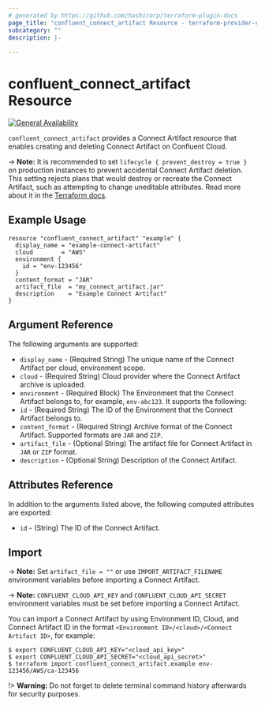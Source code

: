 ```yaml
---
# generated by https://github.com/hashicorp/terraform-plugin-docs
page_title: "confluent_connect_artifact Resource - terraform-provider-confluent"
subcategory: ""
description: |-
  
---
```


# confluent_connect_artifact Resource

[![General Availability](https://img.shields.io/badge/Lifecycle%20Stage-General%20Availability-%2345c6e8)](https://docs.confluent.io/cloud/current/api.html#section/Versioning/API-Lifecycle-Policy)

`confluent_connect_artifact` provides a Connect Artifact resource that enables creating and deleting Connect Artifact on Confluent Cloud.

-> **Note:** It is recommended to set `lifecycle { prevent_destroy = true }` on production instances to prevent accidental Connect Artifact deletion. This setting rejects plans that would destroy or recreate the Connect Artifact, such as attempting to change uneditable attributes. Read more about it in the [Terraform docs](https://www.terraform.io/language/meta-arguments/lifecycle#prevent_destroy).

## Example Usage

```hcl
resource "confluent_connect_artifact" "example" {
  display_name = "example-connect-artifact"
  cloud        = "AWS"
  environment {
    id = "env-123456"
  }
  content_format = "JAR"
  artifact_file  = "my_connect_artifact.jar"
  description    = "Example Connect Artifact"
}
```

## Argument Reference

The following arguments are supported:

* `display_name` - (Required String) The unique name of the Connect Artifact per cloud, environment scope.
* `cloud` - (Required String) Cloud provider where the Connect Artifact archive is uploaded.
* `environment` - (Required Block) The Environment that the Connect Artifact belongs to, for example, `env-abc123`. It supports the following:
* `id` - (Required String) The ID of the Environment that the Connect Artifact belongs to.
* `content_format` - (Required String) Archive format of the Connect Artifact. Supported formats are `JAR` and `ZIP`.
* `artifact_file` - (Optional String) The artifact file for Connect Artifact in `JAR` or `ZIP` format.
* `description` - (Optional String) Description of the Connect Artifact.

## Attributes Reference

In addition to the arguments listed above, the following computed attributes are exported:

* `id` - (String) The ID of the Connect Artifact.

## Import

-> **Note:** Set `artifact_file = ""` or use `IMPORT_ARTIFACT_FILENAME` environment variables before importing a Connect Artifact.

-> **Note:** `CONFLUENT_CLOUD_API_KEY` and `CONFLUENT_CLOUD_API_SECRET` environment variables must be set before importing a Connect Artifact.

You can import a Connect Artifact by using Environment ID, Cloud, and Connect Artifact ID in the format `<Environment ID>/<cloud>/<Connect Artifact ID>`, for example:

```shell
$ export CONFLUENT_CLOUD_API_KEY="<cloud_api_key>"
$ export CONFLUENT_CLOUD_API_SECRET="<cloud_api_secret>"
$ terraform import confluent_connect_artifact.example env-123456/AWS/ca-123456
```

!> **Warning:** Do not forget to delete terminal command history afterwards for security purposes.
